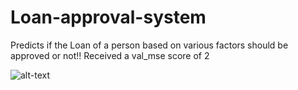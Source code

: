 # Loan-approval-system
Predicts if the Loan of a person based on various factors should be approved or not!! Received a val_mse score of 2

![alt-text](https://th.bing.com/th/id/OIP.SobEMCcWKVFg9XLMAhXCBwHaE6?pid=ImgDet&rs=1)

